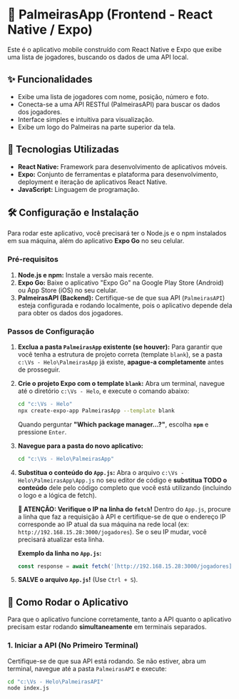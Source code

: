 # 📱 PalmeirasApp (Frontend - React Native / Expo)

Este é o aplicativo mobile construído com React Native e Expo que exibe uma lista de jogadores, buscando os dados de uma API local.

## ✨ Funcionalidades

* Exibe uma lista de jogadores com nome, posição, número e foto.
* Conecta-se a uma API RESTful (PalmeirasAPI) para buscar os dados dos jogadores.
* Interface simples e intuitiva para visualização.
* Exibe um logo do Palmeiras na parte superior da tela.

## 🚀 Tecnologias Utilizadas

* **React Native:** Framework para desenvolvimento de aplicativos móveis.
* **Expo:** Conjunto de ferramentas e plataforma para desenvolvimento, deployment e iteração de aplicativos React Native.
* **JavaScript:** Linguagem de programação.

## 🛠️ Configuração e Instalação

Para rodar este aplicativo, você precisará ter o Node.js e o npm instalados em sua máquina, além do aplicativo **Expo Go** no seu celular.

### Pré-requisitos

1.  **Node.js e npm:** Instale a versão mais recente.
2.  **Expo Go:** Baixe o aplicativo "Expo Go" na Google Play Store (Android) ou App Store (iOS) no seu celular.
3.  **PalmeirasAPI (Backend):** Certifique-se de que sua API (`PalmeirasAPI`) esteja configurada e rodando localmente, pois o aplicativo depende dela para obter os dados dos jogadores.

### Passos de Configuração

1.  **Exclua a pasta `PalmeirasApp` existente (se houver):**
    Para garantir que você tenha a estrutura de projeto correta (template `blank`), se a pasta `c:\Vs - Helo\PalmeirasApp` já existe, **apague-a completamente** antes de prosseguir.

2.  **Crie o projeto Expo com o template `blank`:**
    Abra um terminal, navegue até o diretório `c:\Vs - Helo`, e execute o comando abaixo:

    ```bash
    cd "c:\Vs - Helo"
    npx create-expo-app PalmeirasApp --template blank
    ```
    Quando perguntar **"Which package manager...?"**, escolha **`npm`** e pressione `Enter`.

3.  **Navegue para a pasta do novo aplicativo:**
    ```bash
    cd "c:\Vs - Helo\PalmeirasApp"
    ```

4.  **Substitua o conteúdo do `App.js`:**
    Abra o arquivo `c:\Vs - Helo\PalmeirasApp\App.js` no seu editor de código e **substitua TODO o conteúdo** dele pelo código completo que você está utilizando (incluindo o logo e a lógica de fetch).

    **🚨 ATENÇÃO: Verifique o IP na linha do `fetch`!**
    Dentro do `App.js`, procure a linha que faz a requisição à API e certifique-se de que o endereço IP corresponde ao IP atual da sua máquina na rede local (ex: `http://192.168.15.28:3000/jogadores`). Se o seu IP mudar, você precisará atualizar esta linha.

    **Exemplo da linha no `App.js`:**
    ```javascript
    const response = await fetch('[http://192.168.15.28:3000/jogadores](http://192.168.15.28:3000/jogadores)'); // <--- Seu IP aqui!
    ```

5.  **SALVE o arquivo `App.js`!** (Use `Ctrl + S`).

## 🏃 Como Rodar o Aplicativo

Para que o aplicativo funcione corretamente, tanto a API quanto o aplicativo precisam estar rodando **simultaneamente** em terminais separados.

### 1. Iniciar a API (No Primeiro Terminal)

Certifique-se de que sua API está rodando. Se não estiver, abra um terminal, navegue até a pasta `PalmeirasAPI` e execute:

```bash
cd "c:\Vs - Helo\PalmeirasAPI"
node index.js